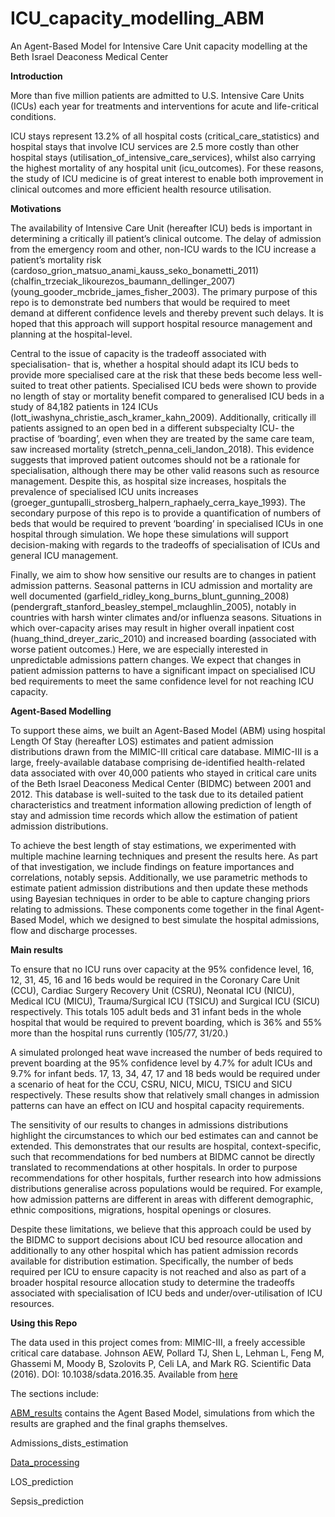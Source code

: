 # ICU_capacity_modelling_ABM
An Agent-Based Model for Intensive Care Unit capacity modelling at the Beth Israel Deaconess Medical Center

**Introduction**

More than five million patients are admitted to U.S. Intensive Care Units (ICUs) each year for treatments and interventions for acute and life-critical conditions. 

ICU stays represent 13.2\% of all hospital costs (critical_care_statistics) and hospital stays that involve ICU services are 2.5 more costly than other hospital stays (utilisation_of_intensive_care_services), whilst also carrying the highest mortality of any hospital unit (icu_outcomes). For these reasons, the study of ICU medicine is of great interest to enable both improvement in clinical outcomes and more efficient health resource utilisation.

**Motivations**

The availability of Intensive Care Unit (hereafter ICU) beds is important in determining a critically ill patient’s clinical outcome. The delay of admission from the emergency room and other, non-ICU wards to the ICU increase a patient’s mortality risk (cardoso_grion_matsuo_anami_kauss_seko_bonametti_2011) (chalfin_trzeciak_likourezos_baumann_dellinger_2007) (young_gooder_mcbride_james_fisher_2003). The primary purpose of this repo is to demonstrate bed numbers that would be required to meet demand at different confidence levels and thereby prevent such delays. It is hoped that this approach will support hospital resource management and planning at the hospital-level.

Central to the issue of capacity is the tradeoff associated with specialisation- that is, whether a hospital should adapt its ICU beds to provide more specialised care at the risk that these beds become less well-suited to treat other patients. Specialised ICU beds were shown to provide no length of stay or mortality benefit compared to generalised ICU beds in a study of 84,182 patients in 124 ICUs (lott_iwashyna_christie_asch_kramer_kahn_2009). Additionally, critically ill patients assigned to an open bed in a different subspecialty ICU- the practise of ‘boarding’, even when they are treated by the same care team, saw increased mortality (stretch_penna_celi_landon_2018). This evidence suggests that improved patient outcomes should not be a rationale for specialisation, although there may be other valid reasons such as resource management.  Despite this, as hospital size increases, hospitals the prevalence of specialised ICU units increases (groeger_guntupalli_strosberg_halpern_raphaely_cerra_kaye_1993).  The secondary purpose of this repo is to provide a quantification of numbers of beds that would be required to prevent ‘boarding’ in specialised ICUs in one hospital through simulation. We hope these simulations will support decision-making with regards to the tradeoffs of specialisation of ICUs and general ICU management.

Finally, we aim to show how sensitive our results are to changes in patient admission patterns. Seasonal patterns in ICU admission and mortality are well documented (garfield_ridley_kong_burns_blunt_gunning_2008) (pendergraft_stanford_beasley_stempel_mclaughlin_2005),  notably in countries with harsh winter climates and/or influenza seasons. Situations in which over-capacity arises may result in higher overall inpatient cost (huang_thind_dreyer_zaric_2010) and increased boarding (associated with worse patient outcomes.) Here, we are especially interested in unpredictable admissions pattern changes. We expect that changes in patient admission patterns to have a significant impact on specialised ICU bed requirements to meet the same confidence level for not reaching ICU capacity.

**Agent-Based Modelling**

To support these aims, we built an Agent-Based Model (ABM) using hospital Length Of Stay (hereafter LOS) estimates and patient admission distributions drawn from the MIMIC-III critical care database. MIMIC-III is a large, freely-available database comprising de-identified health-related data associated with over 40,000 patients who stayed in critical care units of the Beth Israel Deaconess Medical Center (BIDMC) between 2001 and 2012. This database is well-suited to the task due to its detailed patient characteristics and treatment information allowing prediction of length of stay and admission time records which allow the estimation of patient admission distributions.

To achieve the best length of stay estimations, we experimented with multiple machine learning techniques and present the results here. As part of that investigation, we include findings on feature importances and correlations, notably sepsis. Additionally, we use parametric methods to estimate patient admission distributions and then update these methods using Bayesian techniques in order to be able to capture changing priors relating to admissions. These components come together in the final Agent-Based Model, which we designed to best simulate the hospital admissions, flow and discharge processes.

**Main results**

 To ensure that no ICU runs over capacity at the 95\% confidence level, 16, 12, 31, 45, 16 and 16 beds would be required in the Coronary Care Unit (CCU), Cardiac Surgery Recovery Unit (CSRU), Neonatal ICU (NICU), Medical ICU (MICU), Trauma/Surgical ICU (TSICU) and Surgical ICU (SICU) respectively. This totals 105 adult beds and 31 infant beds in the whole hospital that would be required to prevent boarding, which is 36\% and 55\% more than the hospital runs currently (105/77, 31/20.) 

A simulated prolonged heat wave increased the number of beds required to prevent boarding at the 95\% confidence level by 4.7\% for adult ICUs and 9.7\% for infant beds. 17, 13, 34, 47, 17 and 18 beds would be required under a scenario of heat for the CCU, CSRU, NICU, MICU, TSICU and SICU respectively. These results show that relatively small changes in admission patterns can have an effect on ICU and hospital capacity requirements.

The sensitivity of our results to changes in admissions distributions highlight the circumstances to which our bed estimates can and cannot be extended. This demonstrates that our results are hospital, context-specific, such that recommendations for bed numbers at BIDMC cannot be directly translated to recommendations at other hospitals. In order to purpose recommendations for other hospitals, further research into how admissions distributions generalise across populations would be required. For example, how admission patterns are different in areas with different demographic, ethnic compositions, migrations, hospital openings or closures.

Despite these limitations, we believe that this approach could be used by the BIDMC to support decisions about ICU bed resource allocation and additionally to any other hospital which has patient admission records available for distribution estimation. Specifically, the number of beds required per ICU to ensure capacity is not reached and also as part of a broader hospital resource allocation study to determine the tradeoffs associated with specialisation of ICU beds and under/over-utilisation of ICU resources.

**Using this Repo**

The data used in this project comes from: MIMIC-III, a freely accessible critical care database. Johnson AEW, Pollard TJ, Shen L, Lehman L, Feng M, Ghassemi M, Moody B, Szolovits P, Celi LA, and Mark RG. Scientific Data (2016). DOI: 10.1038/sdata.2016.35. Available from [here](http://www.nature.com/articles/sdata201635)

The sections include:

[ABM_results](https://github.com/c-maine/ICU_capacity_modelling_ABM/tree/master/ABM_results) contains the Agent Based Model, simulations from which the results are graphed and the final graphs themselves.

Admissions_dists_estimation

[Data_processing](https://github.com/c-maine/ICU_capacity_modelling_ABM/tree/master/Data_processing)

LOS_prediction

Sepsis_prediction
